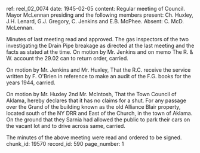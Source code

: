 ref: reel_02_0074
date: 1945-02-05
content: Regular meeting of Council. Mayor McLennan presiding and the following members present: Ch. Huxley, J.H. Lenard, G.J. Gregory, C. Jenkins and E.B. McPhee. Absent: C. McD. McLennan.

Minutes of last meeting read and approved. The gas inspectors of the two investigating the Drain Pipe breakage as directed at the last meeting and the facts as stated at the time. On motion by Mr. Jenkins and on memo
The R. & W. account the 29.02 can to return order, carried.

On motion by Mr. Jenkins and Mr. Huxley,
That the R.C. receive the service written by F. O'Brien in reference to make an audit of the F.G. books for the years 1944, carried.

On motion by Mr. Huxley 2nd Mr. McIntosh,
That the Town Council of Aklama, hereby declares that it has no claims for a shut. For any passage over the Grand of the building known as the old Alliance Blair property, located south of the NY DRR and East of the Church, in the town of Aklama. On the ground that they Sarnia had allowed the public to park their cars on the vacant lot and to drive across same, carried.

The minutes of the above meeting were read and ordered to be signed.
chunk_id: 19570
record_id: 590
page_number: 1

